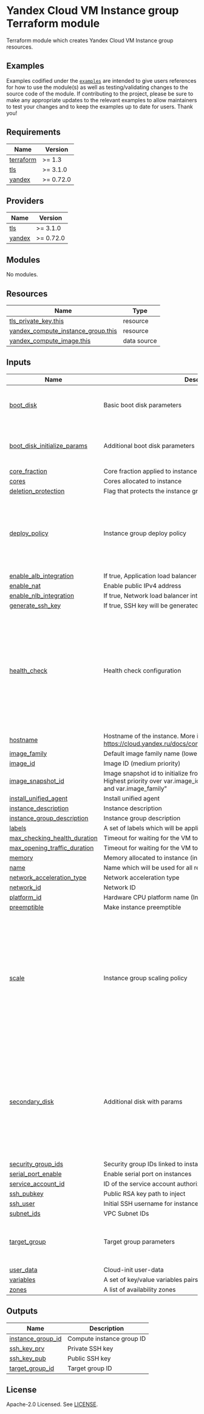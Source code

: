 # Yandex Cloud VM Instance group Terraform module

Terraform module which creates Yandex Cloud VM Instance group resources.

## Examples

Examples codified under
the [`examples`](https://github.com/terraform-yacloud-modules/terraform-yandex-instance-group/tree/main/examples) are intended
to give users references for how to use the module(s) as well as testing/validating changes to the source code of the
module. If contributing to the project, please be sure to make any appropriate updates to the relevant examples to allow
maintainers to test your changes and to keep the examples up to date for users. Thank you!

<!-- BEGINNING OF PRE-COMMIT-TERRAFORM DOCS HOOK -->
## Requirements

| Name | Version |
|------|---------|
| <a name="requirement_terraform"></a> [terraform](#requirement\_terraform) | >= 1.3 |
| <a name="requirement_tls"></a> [tls](#requirement\_tls) | >= 3.1.0 |
| <a name="requirement_yandex"></a> [yandex](#requirement\_yandex) | >= 0.72.0 |

## Providers

| Name | Version |
|------|---------|
| <a name="provider_tls"></a> [tls](#provider\_tls) | >= 3.1.0 |
| <a name="provider_yandex"></a> [yandex](#provider\_yandex) | >= 0.72.0 |

## Modules

No modules.

## Resources

| Name | Type |
|------|------|
| [tls_private_key.this](https://registry.terraform.io/providers/hashicorp/tls/latest/docs/resources/private_key) | resource |
| [yandex_compute_instance_group.this](https://registry.terraform.io/providers/yandex-cloud/yandex/latest/docs/resources/compute_instance_group) | resource |
| [yandex_compute_image.this](https://registry.terraform.io/providers/yandex-cloud/yandex/latest/docs/data-sources/compute_image) | data source |

## Inputs

| Name | Description | Type | Default | Required |
|------|-------------|------|---------|:--------:|
| <a name="input_boot_disk"></a> [boot\_disk](#input\_boot\_disk) | Basic boot disk parameters | <pre>object({<br/>    mode        = optional(string)<br/>    device_name = optional(string)<br/>  })</pre> | `{}` | no |
| <a name="input_boot_disk_initialize_params"></a> [boot\_disk\_initialize\_params](#input\_boot\_disk\_initialize\_params) | Additional boot disk parameters | <pre>object({<br/>    size = optional(number, 10)<br/>    type = optional(string, "network-hdd")<br/>  })</pre> | `{}` | no |
| <a name="input_core_fraction"></a> [core\_fraction](#input\_core\_fraction) | Core fraction applied to instance | `number` | `null` | no |
| <a name="input_cores"></a> [cores](#input\_cores) | Cores allocated to instance | `number` | `2` | no |
| <a name="input_deletion_protection"></a> [deletion\_protection](#input\_deletion\_protection) | Flag that protects the instance group from accidental deletion | `bool` | `false` | no |
| <a name="input_deploy_policy"></a> [deploy\_policy](#input\_deploy\_policy) | Instance group deploy policy | <pre>object({<br/>    max_unavailable  = number<br/>    max_expansion    = number<br/>    max_deleting     = optional(number)<br/>    max_creating     = optional(number)<br/>    startup_duration = optional(string)<br/>    strategy         = optional(string, "proactive")<br/>  })</pre> | <pre>{<br/>  "max_expansion": 1,<br/>  "max_unavailable": 1<br/>}</pre> | no |
| <a name="input_enable_alb_integration"></a> [enable\_alb\_integration](#input\_enable\_alb\_integration) | If true, Application load balancer integration will be created | `bool` | `false` | no |
| <a name="input_enable_nat"></a> [enable\_nat](#input\_enable\_nat) | Enable public IPv4 address | `bool` | `false` | no |
| <a name="input_enable_nlb_integration"></a> [enable\_nlb\_integration](#input\_enable\_nlb\_integration) | If true, Network load balancer integration will be created | `bool` | `false` | no |
| <a name="input_generate_ssh_key"></a> [generate\_ssh\_key](#input\_generate\_ssh\_key) | If true, SSH key will be generated for instance group | `string` | `true` | no |
| <a name="input_health_check"></a> [health\_check](#input\_health\_check) | Health check configuration | <pre>object({<br/>    enabled             = optional(bool, false)<br/>    interval            = optional(number, 15)<br/>    timeout             = optional(number, 10)<br/>    healthy_threshold   = optional(number, 3)<br/>    unhealthy_threshold = optional(number, 3)<br/>    tcp_options = optional(object({<br/>      port = number<br/>    }), null)<br/>    http_options = optional(object({<br/>      port = number,<br/>      path = string<br/>    }), null)<br/>  })</pre> | <pre>{<br/>  "enabled": true,<br/>  "tcp_options": {<br/>    "port": 8080<br/>  }<br/>}</pre> | no |
| <a name="input_hostname"></a> [hostname](#input\_hostname) | Hostname of the instance. More info: https://cloud.yandex.ru/docs/compute/concepts/network#hostname | `string` | `null` | no |
| <a name="input_image_family"></a> [image\_family](#input\_image\_family) | Default image family name (lowest priority) | `string` | `"ubuntu-2004-lts"` | no |
| <a name="input_image_id"></a> [image\_id](#input\_image\_id) | Image ID (medium priority) | `string` | `null` | no |
| <a name="input_image_snapshot_id"></a> [image\_snapshot\_id](#input\_image\_snapshot\_id) | Image snapshot id to initialize from.<br/>Highest priority over var.image\_id<br/>and var.image\_family" | `string` | `null` | no |
| <a name="input_install_unified_agent"></a> [install\_unified\_agent](#input\_install\_unified\_agent) | Install unified agent | `bool` | `false` | no |
| <a name="input_instance_description"></a> [instance\_description](#input\_instance\_description) | Instance description | `string` | `null` | no |
| <a name="input_instance_group_description"></a> [instance\_group\_description](#input\_instance\_group\_description) | Instance group description | `string` | `null` | no |
| <a name="input_labels"></a> [labels](#input\_labels) | A set of labels which will be applied to all resources | `map(string)` | `{}` | no |
| <a name="input_max_checking_health_duration"></a> [max\_checking\_health\_duration](#input\_max\_checking\_health\_duration) | Timeout for waiting for the VM to become healthy | `number` | `10` | no |
| <a name="input_max_opening_traffic_duration"></a> [max\_opening\_traffic\_duration](#input\_max\_opening\_traffic\_duration) | Timeout for waiting for the VM to become healthy | `number` | `300` | no |
| <a name="input_memory"></a> [memory](#input\_memory) | Memory allocated to instance (in Gb) | `number` | `2` | no |
| <a name="input_name"></a> [name](#input\_name) | Name which will be used for all resources | `string` | n/a | yes |
| <a name="input_network_acceleration_type"></a> [network\_acceleration\_type](#input\_network\_acceleration\_type) | Network acceleration type | `string` | `"STANDARD"` | no |
| <a name="input_network_id"></a> [network\_id](#input\_network\_id) | Network ID | `string` | `null` | no |
| <a name="input_platform_id"></a> [platform\_id](#input\_platform\_id) | Hardware CPU platform name (Intel Ice Lake by default) | `string` | `"standard-v3"` | no |
| <a name="input_preemptible"></a> [preemptible](#input\_preemptible) | Make instance preemptible | `bool` | `false` | no |
| <a name="input_scale"></a> [scale](#input\_scale) | Instance group scaling policy | <pre>object({<br/>    fixed = optional(object({<br/>      size = number<br/>    }), null)<br/>    auto = optional(object({<br/>      initial_size           = number<br/>      measurement_duration   = number<br/>      cpu_utilization_target = string<br/>      auto_scale_type        = string<br/>      min_zone_size          = number<br/>      max_size               = number<br/>      warmup_duration        = string<br/>      stabilization_duration = string<br/>    }), null)<br/><br/>  })</pre> | <pre>{<br/>  "fixed": {<br/>    "size": 1<br/>  }<br/>}</pre> | no |
| <a name="input_secondary_disk"></a> [secondary\_disk](#input\_secondary\_disk) | Additional disk with params | <pre>object({<br/>    device_name = optional(string)<br/>    disk_id     = optional(string)<br/>    name        = optional(string)<br/><br/>    initialize_params = optional(object({<br/>      description = optional(string)<br/>      size        = optional(number)<br/>      type        = optional(string)<br/>      image_id    = optional(string)<br/>      snapshot_id = optional(string)<br/>    }), null)<br/>  })</pre> | `null` | no |
| <a name="input_security_group_ids"></a> [security\_group\_ids](#input\_security\_group\_ids) | Security group IDs linked to instances | `list(string)` | `null` | no |
| <a name="input_serial_port_enable"></a> [serial\_port\_enable](#input\_serial\_port\_enable) | Enable serial port on instances | `bool` | `false` | no |
| <a name="input_service_account_id"></a> [service\_account\_id](#input\_service\_account\_id) | ID of the service account authorized for instance | `string` | `null` | no |
| <a name="input_ssh_pubkey"></a> [ssh\_pubkey](#input\_ssh\_pubkey) | Public RSA key path to inject | `string` | `null` | no |
| <a name="input_ssh_user"></a> [ssh\_user](#input\_ssh\_user) | Initial SSH username for instance | `string` | `"ubuntu"` | no |
| <a name="input_subnet_ids"></a> [subnet\_ids](#input\_subnet\_ids) | VPC Subnet IDs | `list(string)` | `[]` | no |
| <a name="input_target_group"></a> [target\_group](#input\_target\_group) | Target group parameters | <pre>object({<br/>    name        = optional(string)<br/>    description = optional(string)<br/>    labels      = optional(map(string))<br/>  })</pre> | <pre>{<br/>  "description": null,<br/>  "labels": {},<br/>  "name": null<br/>}</pre> | no |
| <a name="input_user_data"></a> [user\_data](#input\_user\_data) | Cloud-init user-data | `string` | `null` | no |
| <a name="input_variables"></a> [variables](#input\_variables) | A set of key/value variables pairs to assign to the instance group | `map(string)` | `{}` | no |
| <a name="input_zones"></a> [zones](#input\_zones) | A list of availability zones | `list(string)` | `[]` | no |

## Outputs

| Name | Description |
|------|-------------|
| <a name="output_instance_group_id"></a> [instance\_group\_id](#output\_instance\_group\_id) | Compute instance group ID |
| <a name="output_ssh_key_prv"></a> [ssh\_key\_prv](#output\_ssh\_key\_prv) | Private SSH key |
| <a name="output_ssh_key_pub"></a> [ssh\_key\_pub](#output\_ssh\_key\_pub) | Public SSH key |
| <a name="output_target_group_id"></a> [target\_group\_id](#output\_target\_group\_id) | Target group ID |
<!-- END OF PRE-COMMIT-TERRAFORM DOCS HOOK -->

## License

Apache-2.0 Licensed.
See [LICENSE](https://github.com/terraform-yacloud-modules/terraform-yandex-instance-group/blob/main/LICENSE).
